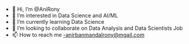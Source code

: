 - 👋 Hi, I’m @AniRony
- 👀 I’m interested in Data Science and AI/ML
- 🌱 I’m currently learning Data Science
- 💞️ I’m looking to collaborate on Data Analysis and Data Scientists Job
- 📫 How to reach me -anirbanmandalrony@mgail.com

<!---
AniRony/AniRony is a ✨ special ✨ repository because its `README.md` (this file) appears on your GitHub profile.
You can click the Preview link to take a look at your changes.
--->
